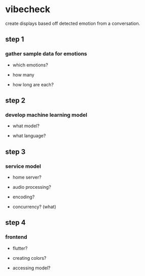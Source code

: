 # vibecheck

create displays based off detected emotion from a conversation.

## step 1

### gather sample data for emotions

- which emotions?

- how many

- how long are each?

## step 2
### develop machine learning model

- what model?

- what language?

## step 3
### service model

- home server?

- audio processing?

- encoding?

- concurrency? (what)

## step 4
### frontend

- flutter?

- creating colors?

- accessing model?

